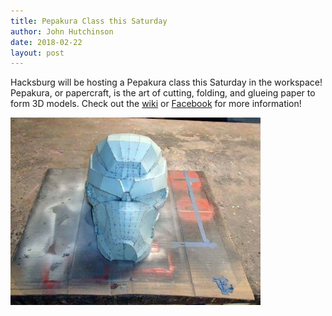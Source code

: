 ```yaml
---
title: Pepakura Class this Saturday
author: John Hutchinson
date: 2018-02-22
layout: post
---
```

Hacksburg will be hosting a Pepakura class this Saturday in the workspace! Pepakura, or papercraft, is the art of cutting, folding, and glueing paper to form 3D models. Check out the [wiki](https://wiki.hacksburg.org/event:2018:pepekura) or [Facebook](https://www.facebook.com/events/673088343081292/) for more information!

![Pepakura](https://github.com/Hacksburg/hacksburg.github.io/raw/master/images/pepakura.jpg)